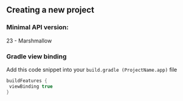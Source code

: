 ## Creating a new project
### Minimal API version: 
23 - Marshmallow
### Gradle view binding
Add this code snippet into your `build.gradle (ProjectName.app)`  file
```gradle
buildFeatures {  
 viewBinding true  
}
```


